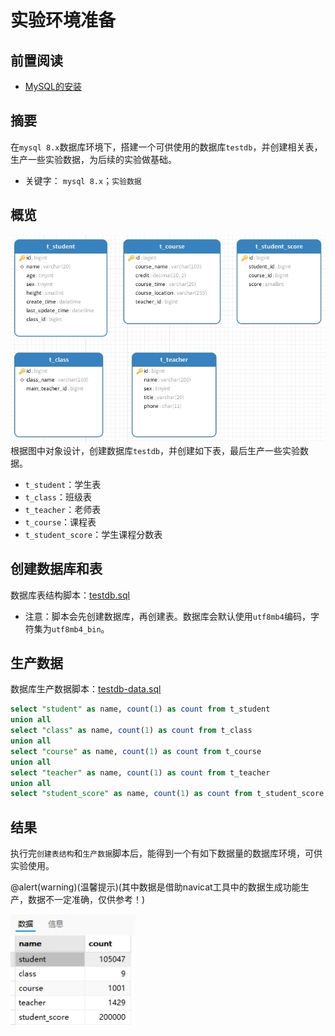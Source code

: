 # 实验环境准备
## 前置阅读
* [MySQL的安装](/#/basic/mysql-install)

## 摘要
在`mysql 8.x`数据库环境下，搭建一个可供使用的数据库`testdb`，并创建相关表，生产一些实验数据，为后续的实验做基础。
* 关键字： `mysql 8.x`；`实验数据`

## 概览
![](/static/lab/table-list.png)
根据图中对象设计，创建数据库`testdb`，并创建如下表，最后生产一些实验数据。
* `t_student`：学生表
* `t_class`：班级表
* `t_teacher`：老师表
* `t_course`：课程表
* `t_student_score`：学生课程分数表

## 创建数据库和表
数据库表结构脚本：[testdb.sql](/static/lab/testdb.sql)
* 注意：脚本会先创建数据库，再创建表。数据库会默认使用`utf8mb4`编码，字符集为`utf8mb4_bin`。

## 生产数据
数据库生产数据脚本：[testdb-data.sql](/static/lab/testdb-data.sql)

``` sql
select "student" as name, count(1) as count from t_student
union all 
select "class" as name, count(1) as count from t_class
union all 
select "course" as name, count(1) as count from t_course
union all 
select "teacher" as name, count(1) as count from t_teacher
union all 
select "student_score" as name, count(1) as count from t_student_score;
```

## 结果
执行完`创建表结构`和`生产数据`脚本后，能得到一个有如下数据量的数据库环境，可供实验使用。

@alert(warning)(温馨提示)(其中数据是借助navicat工具中的数据生成功能生产，数据不一定准确，仅供参考！)

<img src="/static/lab/result.png" style="width: 200px;">